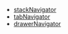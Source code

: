 
- [stackNavigator](https://github.com/codedailyio/react-navigation-course/tree/stackNavigator)
- [tabNavigator](https://github.com/codedailyio/react-navigation-course/tree/tabNavigator)
- [drawerNavigator](https://github.com/codedailyio/react-navigation-course/tree/drawerNavigator)